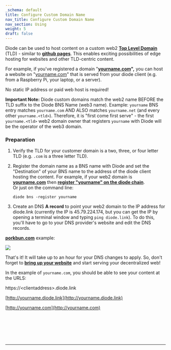 ```yaml
---
_schema: default
title: Configure Custom Domain Name
nav_title: Configure Custom Domain Name
nav_section: Using
weight: 5
draft: false
---
```

Diode can be used to host content on a custom web2 <a href="https://en.wikipedia.org/wiki/Top-level_domain" target="_blank" rel="noopener"><strong>Top Level Domain</strong></a> (TLD) - similar to <a href="https://pages.github.com/" target="_blank" rel="noopener"><strong>github pages</strong></a>. This enables exciting possibilities of edge hosting for websites and other TLD-centric content.

For example, if you've registered a domain "[**yourname.com**](http://yourname.com)**",** you can host a website on "[yourname.com](http://yourname.com)" that is served from your diode client (e.g. from a Raspberry Pi, your laptop, or a server).

No static IP address or paid web host is required!

**Important Note:** Diode custom domains match the web2 name BEFORE the TLD suffix to the Diode BNS Name (web3 name). Example: `yourname` BNS entry matches `yourname.com` AND ALSO matches `yourname.net` (and every other `yourname.<tld>`). Therefore, it is "first come first serve" - the first `yourname.<tld>` web2 domain owner that registers `yourname` with Diode will be the operator of the web3 domain.

### **Preparation**

1. Verify the TLD for your customer domain is a two, three, or four letter TLD (e.g. `.com` is a three letter TLD).
2. Register the domain name as a BNS name with Diode and set the "Destination" of your BNS name to the address of the diode client hosting the content. For example, if your web2 domain is [**yourname.com**](http://yourname.com) then <a href="https://network.docs.diode.io/docs/using/reserve-a-domain-name/" target="_blank" rel="noopener"><strong>register "yourname" on the diode chain</strong></a>.<br>Or just on the command line:

   ```
   diode bns -register yourname
   ```
3. Create an DNS **A record** to point your web2 domain to the IP address for diode.link (currently the IP is 45.79.224.174, but you can get the IP by opening a terminal window and typing `ping diode.link`). To do this, you'll have to go to your DNS provider's website and edit the DNS records.

[**porkbun.com**](https://porkbun.com/) example:

![](https://files.helpdocs.io/qwk5dmv7m8/articles/6pctb40wj8/1605501604227/image.png)

That's it! It will take up to an hour for your DNS changes to apply. So, don't forget to [**bring up your website**](https://cli.docs.diode.io/raspberry-pi/host-a-website-with-ghost/) and start serving your decentralized web!

In the example of `yourname.com`, you should be able to see your content at the URLS:

https://&lt;clientaddress&gt;.diode.link

[http://yourname.diode.link](http://yourname.diode.link)

[http://yourname.com](http://yourname.com)

&nbsp;

&nbsp;

&nbsp;

---

&nbsp;